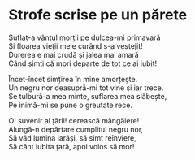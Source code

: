 # Strofe scrise pe un părete

Suflat-a vântul morții pe dulcea-mi primavară\
Și floarea vieții mele curând s-a vestejit!\
Durerea e mai crudă și jalea mai amară\
Când simți că mori departe de tot ce ai iubit!

Încet-încet simțirea în mine amorțește.\
Un negru nor deasupră-mi tot vine și iar trece.\
Se tulbură-a mea minte, suflarea mea slăbește,\
Pe inimă-mi se pune o greutate rece.

O! suvenir al țării! cerească mângăiere!\
Alungă-n depărtare cumplitul negru nor,\
Să văd lumina iarăși, să simt reînviere,\
Să cânt iubita țară, apoi voios să mor!
